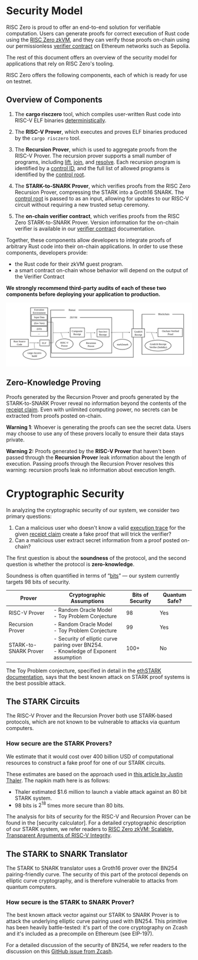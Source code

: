 # Security Model

<!-- This draft assumes we target 98 bits of conjectured soundness for our STARK prover. -->

RISC Zero is proud to offer an end-to-end solution for verifiable computation.
Users can generate proofs for correct execution of Rust code using the [RISC Zero zkVM],
and they can verify those proofs on-chain using our permissionless [verifier contract] on Ethereum networks such as Sepolia.

The rest of this document offers an overview of the security model for applications that rely on RISC Zero's tooling.

RISC Zero offers the following components, each of which is ready for use on testnet.

## Overview of Components

1. The **cargo risczero** tool, which compiles user-written Rust code into RISC-V ELF binaries [deterministically].

2. The **RISC-V Prover**, which executes and proves ELF binaries produced by the `cargo risczero` tool.

3. The **Recursion Prover**, which is used to aggregate proofs from the RISC-V Prover.
   The recursion prover supports a small number of programs, including [lift], [join], and [resolve].
   Each recursion program is identified by a [control ID], and the full list of allowed programs is identified by the [control root].

4. The **STARK-to-SNARK Prover**, which verifies proofs from the RISC Zero Recursion Prover, compressing the STARK into a Groth16 SNARK.
   The [control root] is passed to as an input, allowing for updates to our RISC-V circuit without requiring a new trusted setup ceremony.

5. The **on-chain verifier contract**, which verifies proofs from the RISC Zero STARK-to-SNARK Prover.
   Version information for the on-chain verifier is available in our [verifier contract] documentation.

Together, these components allow developers to integrate proofs of arbitrary Rust code into their on-chain applications.
In order to use these components, developers provide:

- the Rust code for their zkVM guest program.
- a smart contract on-chain whose behavior will depend on the output of the Verifier Contract

**We strongly recommend third-party audits of each of these two components before deploying your application to production.**

![Security Model Diagram](../static/diagrams/security-model-diagram.svg)

## Zero-Knowledge Proving

Proofs generated by the Recursion Prover and proofs generated by the STARK-to-SNARK Prover reveal no information beyond the contents of the [receipt claim].
Even with unlimited computing power, no secrets can be extracted from proofs posted on-chain.

**Warning 1**: Whoever is generating the proofs can see the secret data. Users may choose to use any of these provers locally to ensure their data stays private.

**Warning 2:** Proofs generated by the **RISC-V Prover** that haven't been passed through the **Recursion Prover** leak information about the length of execution.
Passing proofs through the Recursion Prover resolves this warning: recursion proofs leak no information about execution length.

<!-- TODO -- depending on whether default behavior includes `lift` we may want to remove Warning 2. -->

# Cryptographic Security

In analyzing the cryptographic security of our system, we consider two primary questions:

1. Can a malicious user who doesn't know a valid [execution trace] for the given [receipt claim] create a fake proof that will trick the verifier?
2. Can a malicious user extract secret information from a proof posted on-chain?

The first question is about the **soundness** of the protocol, and the second question is whether the protocol is **zero-knowledge**.

Soundness is often quantified in terms of “[bits]” — our system currently targets 98 bits of security.

| Prover                | Cryptographic Assumptions                                                                 | Bits of Security | Quantum Safe? |
| --------------------- | ----------------------------------------------------------------------------------------- | ---------------- | ------------- |
| RISC-V Prover         | - Random Oracle Model <br/> - Toy Problem Conjecture                                      | 98               | Yes           |
| Recursion Prover      | - Random Oracle Model <br/> - Toy Problem Conjecture                                      | 99               | Yes           |
| STARK-to-SNARK Prover | - Security of elliptic curve pairing over BN254. <br/> - Knowledge of Exponent assumption | 100+             | No            |

The Toy Problem conjecture, specified in detail in the [ethSTARK documentation], says that the best known attack on STARK proof systems is the best possible attack.

## The STARK Circuits

The RISC-V Prover and the Recursion Prover both use STARK-based protocols, which are not known to be vulnerable to attacks via quantum computers.

### How secure are the STARK Provers?

We estimate that it would cost over 400 billion USD of computational resources to construct a fake proof for one of our STARK circuits.

These estimates are based on the approach used in [this article by Justin Thaler].
The napkin math here is as follows:

- Thaler estimated $1.6 million to launch a viable attack against an 80 bit STARK system.
- 98 bits is $2^{18}$ times more secure than 80 bits.

The analysis for bits of security for the RISC-V and Recursion Prover can be found in the [security calculator].
For a detailed cryptographic description of our STARK system, we refer readers to [RISC Zero zkVM: Scalable, Transparent Arguments of RISC-V Integrity].

## The STARK to SNARK Translator

The STARK to SNARK translator uses a Groth16 prover over the BN254 pairing-friendly curve. The security of this part of the protocol depends on elliptic curve cryptography, and is therefore vulnerable to attacks from quantum computers.

### How secure is the STARK to SNARK Prover?

The best known attack vector against our STARK to SNARK Prover is to attack the underlying elliptic curve pairing used with BN254.
This primitive has been heavily battle-tested: it's part of the core cryptography on Zcash and it's included as a precompile on Ethereum (see EIP-197).

For a detailed discussion of the security of BN254, we refer readers to the discussion on this [GitHub issue from Zcash].

<!-- TODO - use relative links when we move this to dev docs -->

[lift]: https://docs.rs/risc0-zkvm/latest/risc0_zkvm/struct.ApiClient.html#method.lift
[join]: https://docs.rs/risc0-zkvm/latest/risc0_zkvm/struct.ApiClient.html#method.join
[resolve]: https://docs.rs/risc0-zkvm/latest/risc0_zkvm/struct.ApiClient.html#method.resolve
[control ID]: ../terminology#control-id
[control root]: https://dev.risczero.com/terminology#control-root
[execution trace]: https://dev.risczero.com/terminology#execution-trace
[ethSTARK documentation]: https://eprint.iacr.org/2021/582
[deterministically]: https://dev.risczero.com/terminology#deterministic-builds
[GitHub issue from Zcash]: https://github.com/zcash/zcash/issues/714
[Published Audits]: #published-audits
[receipt claim]: https://dev.risczero.com/terminology#deterministic-builds
[Security Description of Proof Construction]: https://www.notion.so/risczero/Security-Description-of-Construction-of-On-Chain-Proofs-of-RISC-Zero-zkVM-execution-7215c65af952465ab79ab0e3e3b58a21
[RISC Zero zkVM: Scalable, Transparent Arguments of RISC-V Integrity]: ./proof-system-in-detail.pdf
[RISC Zero zkVM]: https://dev.risczero.com/zkvm
[this article by Justin Thaler]: https://a16zcrypto.com/posts/article/snark-security-and-performance/
[bits]: https://a16zcrypto.com/posts/article/snark-security-and-performance/
[article announcing move to proven soundness]: https://www.notion.so/Soundness-Upgrade-to-RISC-Zero-s-STARK-Removing-the-Conjectures-ece8eeb1e5d94b7686b94b84a0187b37
[Verifier Contract]: https://dev.risczero.com/api/next/blockchain-integration/contracts/verifier
